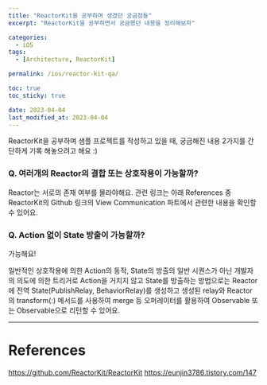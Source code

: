 ```yaml
---
title: "ReactorKit을 공부하며 생겼던 궁금점들"
excerpt: "ReactorKit을 공부하면서 궁금했던 내용을 정리해보자"

categories:
  - iOS
tags:
  - [Architecture, ReactorKit]

permalink: /ios/reactor-kit-qa/

toc: true
toc_sticky: true

date: 2023-04-04
last_modified_at: 2023-04-04
---
```




ReactorKit을 공부하며 샘플 프로젝트를 작성하고 있을 때, 궁금해진 내용 2가지를 간단하게 기록 해놓으려고 해요 :)


### Q. 여러개의 Reactor의 결합 또는 상호작용이 가능할까?

Reactor는 서로의 존재 여부를 몰라야해요.
관련 링크는 아래 References 중 ReactorKit의 Github 링크의 View Communication 파트에서 관련한 내용을 확인할 수 있어요.




### Q. Action 없이 State 방출이 가능할까?

가능해요!

일반적인 상호작용에 의한 Action의 동작, State의 방출의 일반 시퀀스가 아닌
개발자의 의도에 의한 트리거로 Action을 거치지 않고 State를 방출하는 방법으로는 Reactor에 전역 State(PublishRelay, BehaviorRelay)를 생성하고 생성된 relay와 Reactor의 transform(:) 메서드를 사용하여 merge 등 오퍼레이터를 활용하여 Observable<State> 또는 Observable<Mutation>으로 리턴할 수 있어요.



---

# References

https://github.com/ReactorKit/ReactorKit
https://eunjin3786.tistory.com/147
